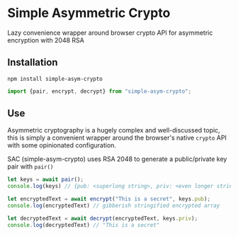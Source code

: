 # Simple Asymmetric Crypto

  Lazy convenience wrapper around browser crypto API for asymmetric encryption with 2048 RSA

## Installation
```
npm install simple-asym-crypto
```

```javascript
import {pair, encrypt, decrypt} from "simple-asym-crypto";
```

## Use

Asymmetric cryptography is a hugely complex and well-discussed topic, this is simply a convenient wrapper around the browser's native `crypto` API with some opinionated configuration. 

SAC (simple-asym-crypto) uses RSA 2048 to generate a public/private key pair with `pair()`

```javascript
let keys = await pair();
console.log(keys) // {pub: <superlong string>, priv: <even longer string>}

let encryptedText = await encrypt("This is a secret", keys.pub);
console.log(encryptedText) // gibberish stringified encrypted array

let decryptedText = await decrypt(encryptedText, keys.priv);
console.log(decryptedText) // "This is a secret"

```

